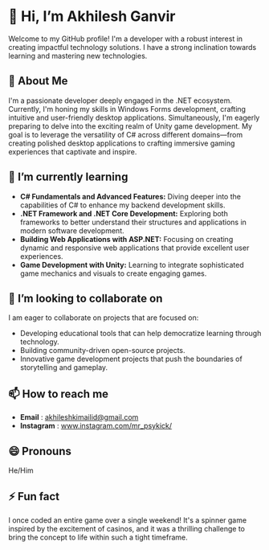 # 👋 Hi, I’m Akhilesh Ganvir
Welcome to my GitHub profile! I'm a developer with a robust interest in creating impactful technology solutions.
I have a strong inclination towards learning and mastering new technologies.

## 👀 About Me

I'm a passionate developer deeply engaged in the .NET ecosystem. Currently, I'm honing my skills in Windows Forms development, crafting intuitive and user-friendly desktop applications.
Simultaneously, I'm eagerly preparing to delve into the exciting realm of Unity game development.
My goal is to leverage the versatility of C# across different domains—from creating polished desktop applications to crafting immersive gaming experiences that captivate and inspire.

## 🌱 I’m currently learning

- **C# Fundamentals and Advanced Features:** Diving deeper into the capabilities of C# to enhance my backend development skills.
- **.NET Framework and .NET Core Development:** Exploring both frameworks to better understand their structures and applications in modern software development.
- **Building Web Applications with ASP.NET:** Focusing on creating dynamic and responsive web applications that provide excellent user experiences.
- **Game Development with Unity:** Learning to integrate sophisticated game mechanics and visuals to create engaging games.
        
## 💞️ I’m looking to collaborate on

I am eager to collaborate on projects that are focused on:

- Developing educational tools that can help democratize learning through technology.  
- Building community-driven open-source projects.
- Innovative game development projects that push the boundaries of storytelling and gameplay.

## 📫 How to reach me

- **Email** : akhileshkimailid@gmail.com
- **Instagram** : www.instagram.com/mr_psykick/


## 😄 Pronouns

He/Him

## ⚡ Fun fact

I once coded an entire game over a single weekend! It's a spinner game inspired by the excitement of casinos, 
and it was a thrilling challenge to bring the concept to life within such a tight timeframe.


